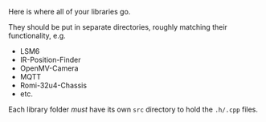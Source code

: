 Here is where all of your libraries go.

They should be put in separate directories, roughly matching their functionality, e.g.

- LSM6
- IR-Position-Finder
- OpenMV-Camera
- MQTT
- Romi-32u4-Chassis
- etc.

Each library folder *must* have its own `src` directory to hold the `.h/.cpp` files.
